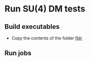 # Run SU(4) DM tests

## Build executables
- Copy the contents of the folder [fldr](https://github.com/vmos1/su4_dm_grid_lsd/tree/develop/dm_tests/code)
## Run jobs
